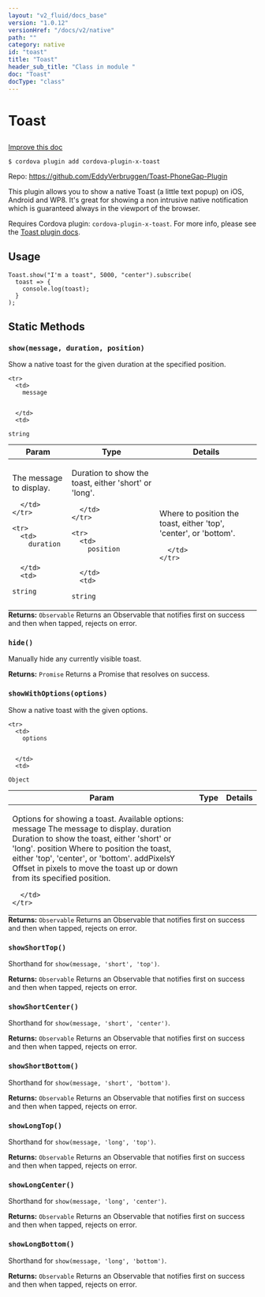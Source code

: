 ```yaml
---
layout: "v2_fluid/docs_base"
version: "1.0.12"
versionHref: "/docs/v2/native"
path: ""
category: native
id: "toast"
title: "Toast"
header_sub_title: "Class in module "
doc: "Toast"
docType: "class"
---
```









<h1 class="api-title">


Toast






</h1>

<a class="improve-v2-docs" href='http://github.com/driftyco/ionic-native/edit/master/src/plugins/toast.ts#L8'>
Improve this doc
</a>





<!-- decorators -->

<pre><code>$ cordova plugin add cordova-plugin-x-toast</code></pre>
<p>Repo:
<a href="https://github.com/EddyVerbruggen/Toast-PhoneGap-Plugin">
https://github.com/EddyVerbruggen/Toast-PhoneGap-Plugin
</a>
</p>

<!-- description -->

<p>This plugin allows you to show a native Toast (a little text popup) on iOS, Android and WP8. It&#39;s great for showing a non intrusive native notification which is guaranteed always in the viewport of the browser.</p>
<p>Requires Cordova plugin: <code>cordova-plugin-x-toast</code>. For more info, please see the <a href="https://github.com/EddyVerbruggen/Toast-PhoneGap-Plugin">Toast plugin docs</a>.</p>

<!-- @usage tag -->

<h2>Usage</h2>

<pre><code class="lang-ts">Toast.show(&quot;I&#39;m a toast&quot;, 5000, &quot;center&quot;).subscribe(
  toast =&gt; {
    console.log(toast);
  }
);
</code></pre>




<!-- @property tags -->
<h2>Static Methods</h2>
<div id="show"></div>
<h3><code>show(message,&nbsp;duration,&nbsp;position)</code>
  
</h3>

Show a native toast for the given duration at the specified position.



<table class="table param-table" style="margin:0;">
  <thead>
    <tr>
      <th>Param</th>
      <th>Type</th>
      <th>Details</th>
    </tr>
  </thead>
  <tbody>
    
    <tr>
      <td>
        message
        
        
      </td>
      <td>
        
  <code>string</code>
      </td>
      <td>
        <p>The message to display.</p>

        
      </td>
    </tr>
    
    <tr>
      <td>
        duration
        
        
      </td>
      <td>
        
  <code>string</code>
      </td>
      <td>
        <p>Duration to show the toast, either &#39;short&#39; or &#39;long&#39;.</p>

        
      </td>
    </tr>
    
    <tr>
      <td>
        position
        
        
      </td>
      <td>
        
  <code>string</code>
      </td>
      <td>
        <p>Where to position the toast, either &#39;top&#39;, &#39;center&#39;, or &#39;bottom&#39;.</p>

        
      </td>
    </tr>
    
  </tbody>
</table>





<div class="return-value" markdown="1">
<i class="icon ion-arrow-return-left"></i>
<b>Returns:</b> 
  <code>Observable</code> Returns an Observable that notifies first on success and then when tapped, rejects on error.
</div>



<div id="hide"></div>
<h3><code>hide()</code>
  
</h3>

Manually hide any currently visible toast.






<div class="return-value" markdown="1">
<i class="icon ion-arrow-return-left"></i>
<b>Returns:</b> 
  <code>Promise</code> Returns a Promise that resolves on success.
</div>



<div id="showWithOptions"></div>
<h3><code>showWithOptions(options)</code>
  
</h3>

Show a native toast with the given options.



<table class="table param-table" style="margin:0;">
  <thead>
    <tr>
      <th>Param</th>
      <th>Type</th>
      <th>Details</th>
    </tr>
  </thead>
  <tbody>
    
    <tr>
      <td>
        options
        
        
      </td>
      <td>
        
  <code>Object</code>
      </td>
      <td>
        <p>Options for showing a toast. Available options:
  message  The message to display.
  duration  Duration to show the toast, either &#39;short&#39; or &#39;long&#39;.
  position  Where to position the toast, either &#39;top&#39;, &#39;center&#39;, or &#39;bottom&#39;.
  addPixelsY  Offset in pixels to move the toast up or down from its specified position.</p>

        
      </td>
    </tr>
    
  </tbody>
</table>





<div class="return-value" markdown="1">
<i class="icon ion-arrow-return-left"></i>
<b>Returns:</b> 
  <code>Observable</code> Returns an Observable that notifies first on success and then when tapped, rejects on error.
</div>



<div id="showShortTop"></div>
<h3><code>showShortTop()</code>
  
</h3>

Shorthand for `show(message, 'short', 'top')`.






<div class="return-value" markdown="1">
<i class="icon ion-arrow-return-left"></i>
<b>Returns:</b> 
  <code>Observable</code> Returns an Observable that notifies first on success and then when tapped, rejects on error.
</div>



<div id="showShortCenter"></div>
<h3><code>showShortCenter()</code>
  
</h3>

Shorthand for `show(message, 'short', 'center')`.






<div class="return-value" markdown="1">
<i class="icon ion-arrow-return-left"></i>
<b>Returns:</b> 
  <code>Observable</code> Returns an Observable that notifies first on success and then when tapped, rejects on error.
</div>



<div id="showShortBottom"></div>
<h3><code>showShortBottom()</code>
  
</h3>

Shorthand for `show(message, 'short', 'bottom')`.






<div class="return-value" markdown="1">
<i class="icon ion-arrow-return-left"></i>
<b>Returns:</b> 
  <code>Observable</code> Returns an Observable that notifies first on success and then when tapped, rejects on error.
</div>



<div id="showLongTop"></div>
<h3><code>showLongTop()</code>
  
</h3>

Shorthand for `show(message, 'long', 'top')`.






<div class="return-value" markdown="1">
<i class="icon ion-arrow-return-left"></i>
<b>Returns:</b> 
  <code>Observable</code> Returns an Observable that notifies first on success and then when tapped, rejects on error.
</div>



<div id="showLongCenter"></div>
<h3><code>showLongCenter()</code>
  
</h3>

Shorthand for `show(message, 'long', 'center')`.






<div class="return-value" markdown="1">
<i class="icon ion-arrow-return-left"></i>
<b>Returns:</b> 
  <code>Observable</code> Returns an Observable that notifies first on success and then when tapped, rejects on error.
</div>



<div id="showLongBottom"></div>
<h3><code>showLongBottom()</code>
  
</h3>

Shorthand for `show(message, 'long', 'bottom')`.






<div class="return-value" markdown="1">
<i class="icon ion-arrow-return-left"></i>
<b>Returns:</b> 
  <code>Observable</code> Returns an Observable that notifies first on success and then when tapped, rejects on error.
</div>




<!-- methods on the class --><!-- related link --><!-- end content block -->


<!-- end body block -->

